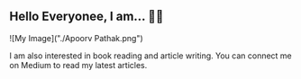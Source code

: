 ## Hello Everyonee, I am... 👋👋

![My Image]("./Apoorv Pathak.png")

<!--
**ApoorvPathak2003/ApoorvPathak2003** is a ✨ _special_ ✨ repository because its `README.md` (this file) appears on your GitHub profile.

Here are some ideas to get you started:

- 🔭 I’m currently working on Data Science projects.
- 🌱 I’m currently learning Deep Learning, and Model Deployment.
- 👯 I’m looking to collaborate with someone on ML and Data Science projects.
- 🤔 I’m currently looking for an internship oppurtunity in the Data Science domain; I have previously worked in a company as a data scientist intern. 
- 💬 Ask me about ...
- 📫 How to reach me: apoorvgunjanpathak@gmail.com
- 😄 Pronouns: He/Him
- ⚡ Fun fact: Do you know why computer language's are difficult to understand? Because it was written by a woman named Ada Lovelace.
-->

I am also interested in book reading and article writing. You can connect me on  Medium to read my latest articles.
